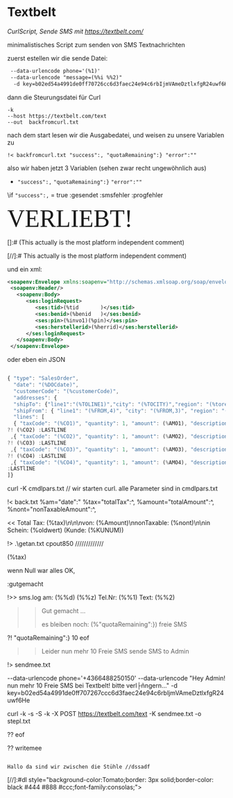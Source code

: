 # Textbelt

*CurlScript,  Sende SMS mit https://textbelt.com/* 

minimalistisches Script zum senden von SMS Textnachrichten 

zuerst estellen wir die sende Datei:

``` txt sendmee.txt 
 --data-urlencode phone='(%1)'
 --data-urlencode "message=(%%i %%2)"
  -d key=b02ed54a4991de0ff70726cc6d3faec24e94c6rbIjmVAmeDztlxfgR24uwf6He
```

dann die Steurungsdatei für Curl

``` !> curlin.txt @run
-k
--host https://textbelt.com/text
--out  backfromcurl.txt
```

nach dem start lesen wir die Ausgabedatei, und weisen zu unsere Variablen zu

    !< backfromcurl.txt "success":, "quotaRemaining":} "error":""

also wir haben jetzt 3 Variablen (sehen zwar recht ungewöhnlich aus)

- `"success":,` `"quotaRemaining":}` `"error":""`

\if `"success":,` = true :gesendet :smsfehler :progfehler
 
 <span style="font-family:Papyrus; font-size:4em;">VERLIEBT!</span>
 
[]:# (This actually is the most platform independent comment)
 
[//]:# This actually is the most platform independent comment)

und ein xml:

~~~ xml trim nolf 
<soapenv:Envelope xmlns:soapenv="http://schemas.xmlsoap.org/soap/envelope/" xmlns:ses="https://finanzonline.bmf.gv.at/fon/ws/session">
 <soapenv:Header/>
   <soapenv:Body>
      <ses:loginRequest>
         <ses:tid>(%tid       )</ses:tid>
         <ses:benid>(%benid   )</ses:benid>
         <ses:pin>(%invo1)(%pin)</ses:pin>
         <ses:herstellerid>(%herrid)</ses:herstellerid>
      </ses:loginRequest>
   </soapenv:Body>
 </soapenv:Envelope>
~~~

oder eben ein JSON

~~~ javascript <!-- !> json.tmp NOLF NOLF //////////////////////////////////

{ "type": "SalesOrder", 
  "date": "(%DOCdate)", 
  "customerCode": "(%customerCode)",
  "addresses": { 
  "shipTo": {"line1":"(%TOLINE1)","city": "(%TOCITY)","region": "(%toregion)","country": "US","postalCode": "(%TOPOSTALCODE)"},
  "shipFrom": { "line1": "(%FROM,4)", "city": "(%FROM,3)", "region": "(%FROM,1)", "country": "US", "postalCode": "(%FROM,2)" } }, 
  "lines": [ 
  { "taxCode": "(%CO1)", "quantity": 1, "amount": (%AMO1), "description": "(%DESC1)" }
?! (%CO2) :LASTLINE
 ,{ "taxCode": "(%CO2)", "quantity": 1, "amount": (%AMO2), "description": "(%DESC2)" }
?! (%CO3) :LASTLINE
 ,{ "taxCode": "(%CO3)", "quantity": 1, "amount": (%AMO3), "description": "(%DESC3)" }
?! (%CO4) :LASTLINE
 ,{ "taxCode": "(%CO4)", "quantity": 1, "amount": (%AMO4), "description": "(%DESC4)" }
:LASTlINE
]}

~~~

<!-- Hallo Frigyes --->



curl -K cmdlpars.txt  // wir starten curl. alle Parameter sind in cmdlpars.txt  

!< back.txt %am="date":" %tax="totalTax":^, %amount="totalAmount":^, %nont="nonTaxableAmount":^,

<< Total Tax: (%tax)\n\n\nvon: (%Amount)\nnonTaxable: (%nont)\n\nin Schein: (%oldwert)  (Kunde: (%KUNUM))

!> .\getan.txt cpout850 /////////////

(%tax)


 
 wenn Null war alles OK,
 

:gutgemacht

!>> sms.log am: (%%d) (%%z)  Tel.Nr: (%%1) Text: (%%2) 

>> 
>> Gut gemacht ...  
>> 
>> es bleiben noch:  (%"quotaRemaining":}) freie SMS

?!  "quotaRemaining":}    10   eof

>> Leider nun mehr 10 Freie SMS
>> sende SMS to Admin 

!> sendmee.txt 

 --data-urlencode phone='+4366488250150'
 --data-urlencode "Hey Admin! nun mehr 10 Freie SMS bei Textbelt! bitte verl├ñngern..."
 -d key=b02ed54a4991de0ff707267ccc6d3faec24e94c6rbIjmVAmeDztlxfgR24uwf6He

<x> curl -k -s -S -k -X POST https://textbelt.com/text -K sendmee.txt -o stepl.txt

?? eof 


?? writemee


``` 

Hallo da sind wir zwischen die Stühle //dssadf

```
[//]:#dl style="background-color:Tomato;border: 3px solid;border-color: black #444 #888 #ccc;font-family:consolas;">
